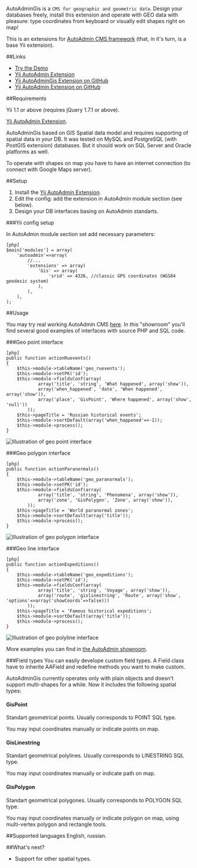 AutoAdminGis is a `CMS for geographic and geometric data`. Design your databases freely, install this extension and operate with GEO data with pleasure: type coordinates from keyboard or visually edit shapes right on map!

This is an extensions for [AutoAdmin CMS framework](http://www.yiiframework.com/extension/autoadmin/) (that, in it's turn, is a base Yii extension).

##Links

* [Try the Demo](http://palamarchuk.info/autoadmin/)
* [Yii AutoAdmin Extension](http://www.yiiframework.com/extension/autoadmin/)
* [Yii AutoAdminGis Extension on GitHub](https://github.com/vintage-dreamer/Gis-AutoAdmin-Yii-Extension)
* [Yii AutoAdmin Extension on GitHub](https://github.com/vintage-dreamer/AutoAdmin-Yii-Extension)

##Requirements

Yii 1.1 or above (requires jQuery 1.7.1 or above).

[Yii AutoAdmin Extension](http://www.yiiframework.com/extension/autoadmin/).

AutoAdminGis based on GIS Spatial data model and requires supporting of spatial data in your DB. It was tested on MySQL and PostgreSQL (with PostGIS extension) databases. But it should work on SQL Server and Oracle platforms as well. 

To operate with shapes on map you have to have an internet connection (to connect with Google Maps server).

##Setup

1. Install the [Yii AutoAdmin Extension](http://www.yiiframework.com/extension/autoadmin/).
2. Edit the config: add the extension in AutoAdmin module section (see below).
3. Design your DB interfaces basing on AutoAdmin standarts.

###Yii config setup

In AutoAdmin module section set add necessary parameters:
~~~
[php]
$main['modules'] = array(
	'autoadmin'=>array(
		//...
		'extensions' => array(
			'Gis' => array(
				'srid' => 4326,	//classic GPS coordinates (WGS84 geodesic system)
			),
		),
	),
);
~~~

##Usage

You may try real working AutoAdmin CMS [here](http://palamarchuk.info/autoadmin/). In this "showroom" you'll find several good examples of interfaces with source PHP and SQL code.

###Geo point interface
~~~
[php]
public function actionRuevents()
{
	$this->module->tableName('geo_ruevents');
	$this->module->setPK('id');
	$this->module->fieldsConf(array(
			array('title', 'string', 'What happened', array('show')),
			array('when_happened', 'date', 'When happened', array('show')),
			array('place', 'GisPoint', 'Where happened', array('show', 'null'))
		));
	$this->pageTitle = 'Russian historical events';
	$this->module->sortDefault(array('when_happened'=>-1));
	$this->module->process();
}
~~~
![Illustration of geo point interface](http://palamarchuk.info/i/autoadmin/autoadmingis_sh1.jpg "")

###Geo polygon interface
~~~
[php]
public function actionParanormals()
{
	$this->module->tableName('geo_paranormals');
	$this->module->setPK('id');
	$this->module->fieldsConf(array(
			array('title', 'string', 'Phenomena', array('show')),
			array('zone', 'GisPolygon', 'Zone', array('show')),
		));
	$this->pageTitle = 'World paranormal zones';
	$this->module->sortDefault(array('title'));
	$this->module->process();
}
~~~
![Illustration of geo polygon interface](http://palamarchuk.info/i/autoadmin/autoadmingis_sh2.jpg "")

###Geo line interface
~~~
[php]
public function actionExpeditions()
{
	$this->module->tableName('geo_expeditions');
	$this->module->setPK('id');
	$this->module->fieldsConf(array(
			array('title', 'string', 'Voyage', array('show')),
			array('route', 'gislinestring', 'Route', array('show', 'options'=>array('showCoords'=>false)))
		));
	$this->pageTitle = 'Famous historical expeditions';
	$this->module->sortDefault(array('title'));
	$this->module->process();
}
~~~
![Illustration of geo polyline interface](http://palamarchuk.info/i/autoadmin/autoadmingis_sh3.jpg "")

More examples you can find in [the AutoAdmin showroom](http://palamarchuk.info/autoadmin/).

###Field types
You can easily develope custom field types. A Field class have to inherite AAField and redefine methods you want to make custom.

AutoAdminGis currently operates only with plain objects and doesn't support multi-shapes for a while. Now it includes the following spatial types:

#### GisPoint
Standart geometrical points. Usually corresponds to POINT SQL type.

You may input coordinates manually or indicate points on map.

#### GisLinestring
Standart geometrical polylines. Usually corresponds to LINESTRING SQL type.

You may input coordinates manually or indicate path on map.

#### GisPolygon
Standart geometrical polygones. Usually corresponds to POLYGON SQL type.

You may input coordinates manually or indicate polygon on map, using multi-vertex polygon and rectangle tools.

##Supported languages
English, russian.

##What's next?

* Support for other spatial types.
